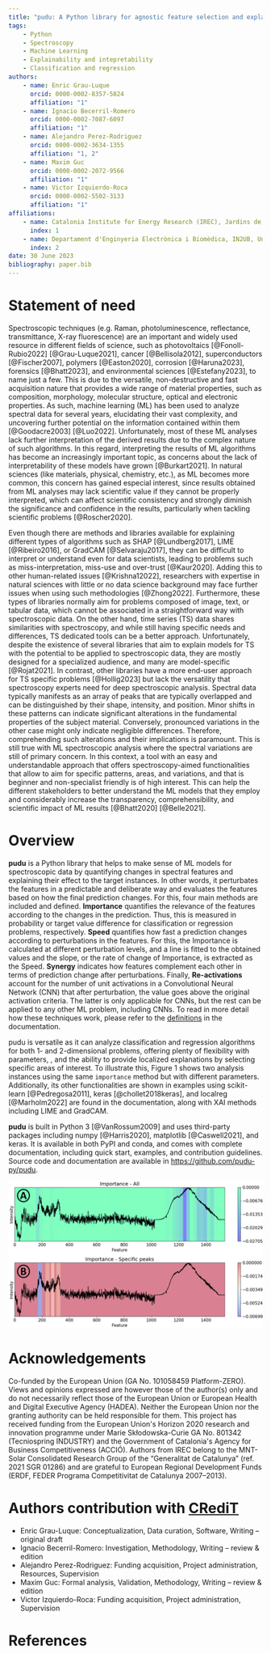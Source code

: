 ```yaml
---
title: "pudu: A Python library for agnostic feature selection and explainability of Machine Learning spectroscopic problems."
tags:
    - Python
    - Spectroscopy
    - Machine Learning
    - Explainability and intepretability
    - Classification and regression
authors:
    - name: Enric Grau-Luque
      orcid: 0000-0002-8357-5824
      affiliation: "1"
    - name: Ignacio Becerril-Romero
      orcid: 0000-0002-7087-6097
      affiliation: "1"
    - name: Alejandro Perez-Rodriguez
      orcid: 0000-0002-3634-1355
      affiliation: "1, 2"
    - name: Maxim Guc
      orcid: 0000-0002-2072-9566
      affiliation: "1"
    - name: Victor Izquierdo-Roca
      orcid: 0000-0002-5502-3133
      affiliation: "1"
affiliations:
    - name: Catalonia Institute for Energy Research (IREC), Jardins de les Dones de Negre 1, 08930 Sant Adrià de Besòs, Spain
      index: 1
    - name: Departament d'Enginyeria Electrònica i Biomèdica, IN2UB, Universitat de Barcelona, C/ Martí i Franqués 1, 08028 Barcelona, Spain
      index: 2
date: 30 June 2023
bibliography: paper.bib
---
```



# Statement of need

Spectroscopic techniques (e.g. Raman, photoluminescence, reflectance, transmittance, X-ray fluorescence) are an important and widely used resource in different fields of science, such as photovoltaics [@Fonoll-Rubio2022] [@Grau-Luque2021], cancer [@Bellisola2012], superconductors [@Fischer2007], polymers [@Easton2020], corrosion [@Haruna2023], forensics [@Bhatt2023], and environmental sciences [@Estefany2023], to name just a few. This is due to the versatile, non-destructive and fast acquisition nature that provides a wide range of material properties, such as composition, morphology, molecular structure, optical and electronic properties. As such, machine learning (ML) has been used to analyze spectral data for several years, elucidating their vast complexity, and uncovering further potential on the information contained within them [@Goodacre2003] [@Luo2022]. Unfortunately, most of these ML analyses lack further interpretation of the derived results due to the complex nature of such algorithms. In this regard, interpreting the results of ML algorithms has become an increasingly important topic, as concerns about the lack of interpretability of these models have grown [@Burkart2021]. In natural sciences (like materials, physical, chemistry, etc.), as ML becomes more common, this concern has gained especial interest, since results obtained from ML analyses may lack scientific value if they cannot be properly interpreted, which can affect scientific consistency and strongly diminish the significance and confidence in the results, particularly when tackling scientific problems [@Roscher2020].

Even though there are methods and libraries available for explaining different types of algorithms such as SHAP [@Lundberg2017], LIME [@Ribeiro2016], or GradCAM [@Selvaraju2017], they can be difficult to interpret or understand even for data scientists, leading to problems such as miss-interpretation, miss-use and over-trust [@Kaur2020]. Adding this to other human-related issues [@Krishna12022], researchers with expertise in natural sciences with little or no data science background may face further issues when using such methodologies [@Zhong2022]. Furthermore, these types of libraries normally aim for problems composed of image, text, or tabular data, which cannot be associated in a straightforward way with spectroscopic data. On the other hand, time series (TS) data shares similarities with spectroscopy, and while still having specific needs and differences, TS dedicated tools can be a better approach. Unfortunately, despite the existence of several libraries that aim to explain models for TS with the potential to be applied to spectroscopic data, they are mostly designed for a specialized audience, and many are model-specific [@Rojat2021]. In contrast, other libraries have a more end-user approach for TS specific problems [@Hollig2023] but lack the versatility that spectroscopy experts need for deep spectroscopic analysis. Spectral data typically manifests as an array of peaks that are typically overlapped and can be distinguished by their shape, intensity, and position. Minor shifts in these patterns can indicate significant alterations in the fundamental properties of the subject material. Conversely, pronounced variations in the other case might only indicate negligible differences. Therefore, comprehending such alterations and their implications is paramount. This is still true with ML spectroscopic analysis where the spectral variations are still of primary concern. In this context, a tool with an easy and understandable approach that offers spectroscopy-aimed functionalities that allow to aim for specific patterns, areas, and variations, and that is beginner and non-specialist friendly is of high interest. This can help the different stakeholders to better understand the ML models that they employ and considerably increase the transparency, comprehensibility, and scientific impact of ML results [@Bhatt2020] [@Belle2021].


# Overview

**pudu** is a Python library that helps to make sense of ML models for spectroscopic data by quantifying changes in spectral features and explaining their effect to the target instances. In other words, it perturbates the features in a predictable and deliberate way and evaluates the features based on how the final prediction changes. For this, four main methods are included and defined. **Importance** quantifies the relevance of the features according to the changes in the prediction. Thus, this is measured in probability or target value difference for classification or regression problems, respectively. **Speed** quantifies how fast a prediction changes according to perturbations in the features. For this, the Importance is calculated at different perturbation levels, and a line is fitted to the obtained values and the slope, or the rate of change of Importance, is extracted as the Speed. **Synergy** indicates how features complement each other in terms of prediction change after perturbations. Finally, **Re-activations** account for the number of unit activations in a Convolutional Neural Network (CNN) that after perturbation, the value goes above the original activation criteria. The latter is only applicable for CNNs, but the rest can be applied to any other ML problem, including CNNs. To read in more detail how these techniques work, please refer to the [definitions](https://pudu-py.github.io/pudu/definitions.html) in the documentation.

pudu is versatile as it can analyze classification and regression algorithms for both 1- and 2-dimensional problems, offering plenty of flexibility with parameters, , and the ability to provide localized explanations by selecting specific areas of interest. To illustrate this, Figure 1 shows two analysis instances using the same `importance` method but with different parameters. Additionally, its other functionalities are shown in examples using scikit-learn [@Pedregosa2011], keras [@chollet2018keras], and localreg [@Marholm2022] are found in the documentation, along with XAI methods including LIME and GradCAM.

**pudu** is built in Python 3 [@VanRossum2009] and uses third-party packages including numpy [@Harris2020], matplotlib [@Caswell2021], and keras. It is available in both PyPI and conda, and comes with complete documentation, including quick start, examples, and contribution guidelines. Source code and documentation are available in https://github.com/pudu-py/pudu.

![Two ways of using the same method 'importance' by A) using a sequential change pattern over all the spectral features and B) selecting peaks of interest. In A), the impact of the peak in the range of 1200-1400 opaques the impact of the rest. In contrast, in B) only the first four main peaks are selected to be analyzed and better visualize their impact in the prediction.](figure1.png)


# Acknowledgements

Co-funded by the European Union (GA No. 101058459 Platform-ZERO). Views and opinions expressed are however those of the author(s) only and do not necessarily reflect those of the European Union or European Health and Digital Executive Agency (HADEA). Neither the European Union nor the granting authority can be held responsible for them. This project has received funding from the European Union's Horizon 2020 research and innovation programme under Marie Skłodowska-Curie GA No. 801342 (Tecniospring INDUSTRY) and the Government of Catalonia's Agency for Business Competitiveness (ACCIÓ). Authors from IREC belong to the MNT-Solar Consolidated Research Group of the “Generalitat de Catalunya” (ref. 2021 SGR 01286) and are grateful to European Regional Development Funds (ERDF, FEDER Programa Competitivitat de Catalunya 2007–2013).

# Authors contribution with [CRediT](https://credit.niso.org/)

- Enric Grau-Luque: Conceptualization, Data curation, Software, Writing – original draft
- Ignacio Becerril-Romero: Investigation, Methodology, Writing – review & edition
- Alejandro Perez-Rodriguez: Funding acquisition, Project administration, Resources, Supervision
- Maxim Guc: Formal analysis, Validation, Methodology, Writing – review & edition
- Victor Izquierdo-Roca: Funding acquisition, Project administration, Supervision

# References
